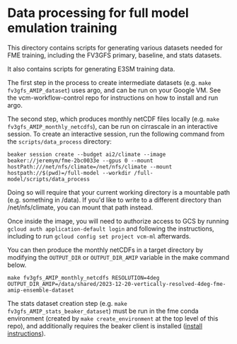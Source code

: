 # Data processing for full model emulation training

This directory contains scripts for generating various datasets needed for FME training, including the FV3GFS primary, baseline, and stats datasets.

It also contains scripts for generating E3SM training data.

The first step in the process to create intermediate datasets (e.g. `make fv3gfs_AMIP_dataset`) uses argo, and can be run on your Google VM.
See the vcm-workflow-control repo for instructions on how to install and run argo.

The second step, which produces monthly netCDF files locally (e.g. `make fv3gfs_AMIP_monthly_netcdfs`), can be run on cirrascale in an interactive session.
To create an interactive session, run the following command from the `scripts/data_process` directory:

```
beaker session create --budget ai2/climate --image beaker://jeremym/fme-2bc0033e --gpus 0 --mount hostPath:///net/nfs/climate=/net/nfs/climate --mount hostpath://$(pwd)=/full-model --workdir /full-model/scripts/data_process
```

Doing so will require that your current working directory is a mountable path (e.g. something in /data).
If you'd like to write to a different directory than /net/nfs/climate, you can mount that path instead.

Once inside the image, you will need to authorize access to GCS by running `gcloud auth application-default login` and following the instructions, including to run `gcloud config set project vcm-ml` afterwards.

You can then produce the monthly netCDFs in a target directory by modifying the `OUTPUT_DIR` or `OUTPUT_DIR_AMIP` variable in the make command below.

```
make fv3gfs_AMIP_monthly_netcdfs RESOLUTION=4deg OUTPUT_DIR_AMIP=/data/shared/2023-12-20-vertically-resolved-4deg-fme-amip-ensemble-dataset
```

The stats dataset creation step (e.g. `make fv3gfs_AMIP_stats_beaker_dataset`) must be run in the fme conda environment (created by `make create_environment` at the top level of this repo), and additionally requires the beaker client is installed ([install instructions](https://beaker-docs.apps.allenai.org/start/install.html)).
